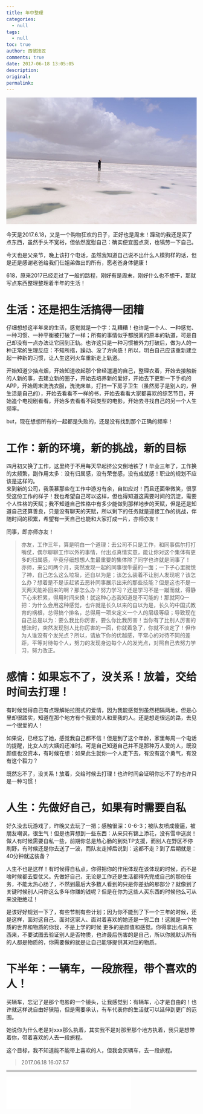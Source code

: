 ```yaml
---
title: 年中整理
categories:
  - null
tags:
  - null
toc: true
author: 西虢技匠
comments: true
date: 2017-06-18 13:05:05
description:
original:
permalink:
---
```


![](/images/feel/WechatIMG142.jpeg)

今天是2017.6.18，又是一个购物狂欢的日子，正好也是周末！躁动的我还是买了点东西，虽然手头不宽裕，但依然宽慰自己：确实便宜囤点货，也犒劳一下自己。  

今天也是父亲节，晚上该打个电话，虽然我知道自己说不出什么人模狗样的话，但是还是感谢老爸给我们仨姐弟做出的所有，愿老爸身体健康！  

618，原来2017已经走过了一般的路程，刚好有是周末，刚好什么也不想干，那就写点东西整理整理着半年的生活！    

<!-- more -->

# 生活：还是把生活搞得一团糟

仔细想想这半年来的生活，感觉就是一个字：乱糟糟！也许是一个人、一种感觉、一种习惯、一种平衡被打破了一样；所有的事情似乎都脱离的原本的轨道，可是自己却没有一点办法让它回到正轨。也许这只是一种习惯被外力打破后，做为人的一种正常的生理反应：不知所措，躁动、没了方向感！所以，明白自己应该重新建立起一种新的习惯，让人生这列火车重新走上轨道。   

开始知道少抽点烟，开始知道收起那个曾经邋遢的自己，整理衣着，开始去接触新的人新的事，去建立新的圈子，开始去培养新的爱好，开始去下更新一下手机的APP，开始周末洗洗衣服，洗洗床单，打扫一下房子卫生（虽然房子是别人的，但生活是自己的），开始去看看不一样的书，开始去看看大家都喜欢的综艺节目，开始追个电视剧看看，开始多去看看不同类型的电影，开始去寻找自己的另一个人生频率。

but，现在想想所有的一起都是失败的，还是没有找到那个正确的频率！


# 工作：新的环境，新的挑战，新的目标

四月初又换了工作，这里终于不用每天早起挤公交倒地铁了！毕业三年了，工作换的太频繁，副作用太多：没有归属感，没有荣誉感，没有成就感！职业的规划不应该是这样的。     
来到新的公司，我羡慕那些在工作中游刃有余，自如应对！而且还面带微笑，很享受这份工作的样子！我也希望自己可以这样，但也得知道这需要时间的沉淀，需要个人性格的天赋；我不知道自己性格中有多少能做到那样地步的天赋，但是还是知道自己还算善良，只是没有聊天的天赋，所以剩下的任务就是迎接工作的挑战，伴随时间的积累，希望有一天自己也能和大家打成一片，亦师亦友！

同事，即亦师亦友！
> 亦友，工作三年，算是明白一个道理：去公司不只是工作，和同事偶尔打打嘴仗，偶尔聊聊工作以外的事情，付出点真情实意，能让你对这个集体有更多的归属感，毕竟仔细想想人生最重要的集体除了同学也许就是同事了！
> 亦师，来公司两个月，突然发现一起的同事很牛逼的一面；一下子心里就慌了神，自己怎么这么垃圾，还自以为是；该怎么装着不让别人发现呢？该怎么办？想着是不是该赶紧去恶补同事展示出来的那些技能？但是这也不是一天两天能补回来的啊？那怎么办？努力学习？还是学习不是一蹴而就，得静下心来积累，得用时间来换！就这种心态我知道是不可能的！那就阿Q一把：为什么会用这种感觉，也许就是长久以来的自以为是，长久的中国式教育的祸根，总得搞个排名，总得用一项来定义一个人的层级等级；导致现在自己总是以为：要么我比你厉害，要么你比我厉害！当你有了比别人厉害的想法时，突然发现别人比你厉害的一面，你就着急了，你就不淡定了！但作为人谁没有个发光点？所以，请放下你的优越感，平常心的对待不同的差距，平等对待每个人，努力的发现身边每个人的发光点，对照自己去努力学习，努力改正。


# 感情：如果忘不了，没关系！放着，交给时间去打理！

有时候觉得自己有点理解帕拉图式的爱情，因为我能感觉到虽然相隔两地，但是心里却很踏实，知道在那个地方有个我爱的人和爱我的人。还是想走很远的路，去见一个很爱的人！

如果说，已经忘了她，感觉我自己都不信！但是到了这个年龄，家里每周一个电话的提醒，比女人的大姨妈还准时。可是自己知道自己并不是那种万人爱的人，既没颜值也没资本，有时候在想：如果此生就你一个人走下去，有没有这个勇气，有没有这个毅力？

既然忘不了，没关系！放着，交给时候去打理！也许时间会证明你忘不了的也许只是一种习惯！


# 人生：先做好自己，如果有时需要自私

好久没去玩游戏了，昨晚又去玩了一把；感触很深：0-6-3；被队友喷成傻逼，被朋友嘲讽，很生气！但是也算想到一些东西：从来只有锦上添花，没有雪中送炭！做人有时候需要自私一些，前期你总是热心肠的到处TP支援，而别人在野区不停刷野，有时候还是你去送了一波，而队友走掉后说到：这都不走？到了后期就是：40分钟就这装备？

人生不也是这样！有时候得自私点，你得把你的作用体现在该体现的时候，而不是啥时候都去耍仗义。先做好自己，无论是工作还是生活都得先完成自己的那份任务，不能太热心肠了，不然到最后大多数人看到的只是你差劲的那部分？就像到了关键时候别人问你这么多年你赚的钱呢？但是在你为这些人买东西的时候他么可从来没拒绝过！

是该好好规划一下了，有些节制有些计划；因为你不能到了下一个三年的时候，还是这样，面对这自己、面对这家人、面对着喜欢的她还是一穷二白！这就是一个物质的世界和物质的你我，不是上学的时候 更多的是颜值和感觉。你得拿出点真东西来，不要试图去验证别人是否物质，也许最后伤害的是自己，所以你就默认所有的人都是物质的，你需要做的就是让自己能够提供其对应的物质。

# 下半年：一辆车，一段旅程，带个喜欢的人！

买辆车，忘记了是那个电影的一个镜头，让我感觉到：有辆车，心才是自由的！也许就这样说自由好狭隘，但是需要承认，有车代表你的生活就可以延伸到更广的范围。     

她说你为什么老是对xxx那么执着，其实我不是对那里那个地方执着，我只是想带着你，带着喜欢的人去一段旅程。

这个目标，我不知道能不能带上喜欢的人，但我会买辆车，去一段旅程。

> 2017.06.18 16:07:57

----

<iframe frameborder="no" border="0" marginwidth="0" marginheight="0" width=330 height=86 src="//music.163.com/outchain/player?type=2&id=26508186&auto=1&height=66"></iframe>
